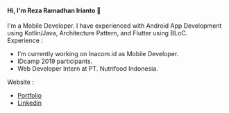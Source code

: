 #### Hi, I'm Reza Ramadhan Irianto 👋

I'm a Mobile Developer. I have experienced with Android App Development using Kotlin/Java, Architecture Pattern, and Flutter using BLoC. <br />
Experience : 

- I’m currently working on Inacom.id as Mobile Developer.
- IDcamp 2019 participants.
- Web Developer Intern at PT. Nutrifood Indonesia.

Website :
- [Portfolio](http://rezaramadhanirianto.github.io)
- [Linkedin](http://linkedin.com/in/reza-ramadhan-irianto)
